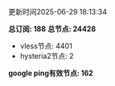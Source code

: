 更新时间2025-06-29 18:13:34

**总订阅: 188**
**总节点: 24428**
- vless节点: 4401
- hysteria2节点: 2

**google ping有效节点: 162**

